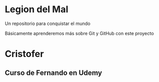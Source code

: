 # Legion del Mal
Un repositorio para conquistar el mundo

Básicamente aprenderemos más sobre Git y GitHub con este proyecto


# Cristofer


## Curso de Fernando en Udemy
